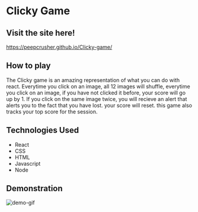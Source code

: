 # Clicky Game

## Visit the site here!

https://peepcrusher.github.io/Clicky-game/

## How to play

The Clicky game is an amazing representation of what you can do with react. Everytime you click on an image, all 12 images will shuffle, everytime you click on an image, if you have not clicked it before, your score will go up by 1. If you click on the same image twice, you will recieve an alert that alerts you to the fact that you have lost. your score will reset. this game also tracks your top score for the session.  

 


## Technologies Used

* React
* CSS
* HTML
* Javascript
* Node


## Demonstration

![demo-gif](./clicky-game/public/Clicky-game.gif)
